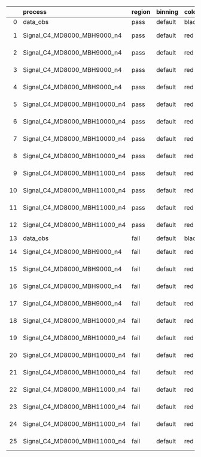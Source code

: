 |    | process                      | region   | binning   | color   | process_type   |   scale | variation   | source_filename                                                       | source_histname    | alias                        | title     |   combine_idx |     lnN |   shapes | syst_type   | direction   | variation_alias   |
|---:|:-----------------------------|:---------|:----------|:--------|:---------------|--------:|:------------|:----------------------------------------------------------------------|:-------------------|:-----------------------------|:----------|--------------:|--------:|---------:|:------------|:------------|:------------------|
|  0 | data_obs                     | pass     | default   | black   | DATA           |       1 | nominal     | ./histograms_for_2DAlphabet_v18//BH_Data.root                         | hpass              | Data                         | Data      |           nan | nan     |      nan | nan         | nan         | nan               |
|  1 | Signal_C4_MD8000_MBH9000_n4  | pass     | default   | red     | SIGNAL         |       1 | lumi        | ./histograms_for_2DAlphabet_v18//BH_Signal_C4_MD8000_MBH9000_n4.root  | hpass              | Signal_C4_MD8000_MBH9000_n4  | BH signal |           nan |   1.016 |      nan | lnN         | nan         | nan               |
|  2 | Signal_C4_MD8000_MBH9000_n4  | pass     | default   | red     | SIGNAL         |       1 | SVM         | ./histograms_for_2DAlphabet_v18//BH_Signal_C4_MD8000_MBH9000_n4.root  | hpass_SVMsyst_up   | Signal_C4_MD8000_MBH9000_n4  | BH signal |           nan | nan     |        1 | shapes      | Up          | SVMsyst           |
|  3 | Signal_C4_MD8000_MBH9000_n4  | pass     | default   | red     | SIGNAL         |       1 | SVM         | ./histograms_for_2DAlphabet_v18//BH_Signal_C4_MD8000_MBH9000_n4.root  | hpass_SVMsyst_down | Signal_C4_MD8000_MBH9000_n4  | BH signal |           nan | nan     |        1 | shapes      | Down        | SVMsyst           |
|  4 | Signal_C4_MD8000_MBH9000_n4  | pass     | default   | red     | SIGNAL         |       1 | nominal     | ./histograms_for_2DAlphabet_v18//BH_Signal_C4_MD8000_MBH9000_n4.root  | hpass              | Signal_C4_MD8000_MBH9000_n4  | BH signal |           nan | nan     |      nan | nan         | nan         | nan               |
|  5 | Signal_C4_MD8000_MBH10000_n4 | pass     | default   | red     | SIGNAL         |       1 | lumi        | ./histograms_for_2DAlphabet_v18//BH_Signal_C4_MD8000_MBH10000_n4.root | hpass              | Signal_C4_MD8000_MBH10000_n4 | BH signal |           nan |   1.016 |      nan | lnN         | nan         | nan               |
|  6 | Signal_C4_MD8000_MBH10000_n4 | pass     | default   | red     | SIGNAL         |       1 | SVM         | ./histograms_for_2DAlphabet_v18//BH_Signal_C4_MD8000_MBH10000_n4.root | hpass_SVMsyst_up   | Signal_C4_MD8000_MBH10000_n4 | BH signal |           nan | nan     |        1 | shapes      | Up          | SVMsyst           |
|  7 | Signal_C4_MD8000_MBH10000_n4 | pass     | default   | red     | SIGNAL         |       1 | SVM         | ./histograms_for_2DAlphabet_v18//BH_Signal_C4_MD8000_MBH10000_n4.root | hpass_SVMsyst_down | Signal_C4_MD8000_MBH10000_n4 | BH signal |           nan | nan     |        1 | shapes      | Down        | SVMsyst           |
|  8 | Signal_C4_MD8000_MBH10000_n4 | pass     | default   | red     | SIGNAL         |       1 | nominal     | ./histograms_for_2DAlphabet_v18//BH_Signal_C4_MD8000_MBH10000_n4.root | hpass              | Signal_C4_MD8000_MBH10000_n4 | BH signal |           nan | nan     |      nan | nan         | nan         | nan               |
|  9 | Signal_C4_MD8000_MBH11000_n4 | pass     | default   | red     | SIGNAL         |       1 | lumi        | ./histograms_for_2DAlphabet_v18//BH_Signal_C4_MD8000_MBH11000_n4.root | hpass              | Signal_C4_MD8000_MBH11000_n4 | BH signal |           nan |   1.016 |      nan | lnN         | nan         | nan               |
| 10 | Signal_C4_MD8000_MBH11000_n4 | pass     | default   | red     | SIGNAL         |       1 | SVM         | ./histograms_for_2DAlphabet_v18//BH_Signal_C4_MD8000_MBH11000_n4.root | hpass_SVMsyst_up   | Signal_C4_MD8000_MBH11000_n4 | BH signal |           nan | nan     |        1 | shapes      | Up          | SVMsyst           |
| 11 | Signal_C4_MD8000_MBH11000_n4 | pass     | default   | red     | SIGNAL         |       1 | SVM         | ./histograms_for_2DAlphabet_v18//BH_Signal_C4_MD8000_MBH11000_n4.root | hpass_SVMsyst_down | Signal_C4_MD8000_MBH11000_n4 | BH signal |           nan | nan     |        1 | shapes      | Down        | SVMsyst           |
| 12 | Signal_C4_MD8000_MBH11000_n4 | pass     | default   | red     | SIGNAL         |       1 | nominal     | ./histograms_for_2DAlphabet_v18//BH_Signal_C4_MD8000_MBH11000_n4.root | hpass              | Signal_C4_MD8000_MBH11000_n4 | BH signal |           nan | nan     |      nan | nan         | nan         | nan               |
| 13 | data_obs                     | fail     | default   | black   | DATA           |       1 | nominal     | ./histograms_for_2DAlphabet_v18//BH_Data.root                         | hfail              | Data                         | Data      |           nan | nan     |      nan | nan         | nan         | nan               |
| 14 | Signal_C4_MD8000_MBH9000_n4  | fail     | default   | red     | SIGNAL         |       1 | lumi        | ./histograms_for_2DAlphabet_v18//BH_Signal_C4_MD8000_MBH9000_n4.root  | hfail              | Signal_C4_MD8000_MBH9000_n4  | BH signal |           nan |   1.016 |      nan | lnN         | nan         | nan               |
| 15 | Signal_C4_MD8000_MBH9000_n4  | fail     | default   | red     | SIGNAL         |       1 | SVM         | ./histograms_for_2DAlphabet_v18//BH_Signal_C4_MD8000_MBH9000_n4.root  | hfail_SVMsyst_up   | Signal_C4_MD8000_MBH9000_n4  | BH signal |           nan | nan     |        1 | shapes      | Up          | SVMsyst           |
| 16 | Signal_C4_MD8000_MBH9000_n4  | fail     | default   | red     | SIGNAL         |       1 | SVM         | ./histograms_for_2DAlphabet_v18//BH_Signal_C4_MD8000_MBH9000_n4.root  | hfail_SVMsyst_down | Signal_C4_MD8000_MBH9000_n4  | BH signal |           nan | nan     |        1 | shapes      | Down        | SVMsyst           |
| 17 | Signal_C4_MD8000_MBH9000_n4  | fail     | default   | red     | SIGNAL         |       1 | nominal     | ./histograms_for_2DAlphabet_v18//BH_Signal_C4_MD8000_MBH9000_n4.root  | hfail              | Signal_C4_MD8000_MBH9000_n4  | BH signal |           nan | nan     |      nan | nan         | nan         | nan               |
| 18 | Signal_C4_MD8000_MBH10000_n4 | fail     | default   | red     | SIGNAL         |       1 | lumi        | ./histograms_for_2DAlphabet_v18//BH_Signal_C4_MD8000_MBH10000_n4.root | hfail              | Signal_C4_MD8000_MBH10000_n4 | BH signal |           nan |   1.016 |      nan | lnN         | nan         | nan               |
| 19 | Signal_C4_MD8000_MBH10000_n4 | fail     | default   | red     | SIGNAL         |       1 | SVM         | ./histograms_for_2DAlphabet_v18//BH_Signal_C4_MD8000_MBH10000_n4.root | hfail_SVMsyst_up   | Signal_C4_MD8000_MBH10000_n4 | BH signal |           nan | nan     |        1 | shapes      | Up          | SVMsyst           |
| 20 | Signal_C4_MD8000_MBH10000_n4 | fail     | default   | red     | SIGNAL         |       1 | SVM         | ./histograms_for_2DAlphabet_v18//BH_Signal_C4_MD8000_MBH10000_n4.root | hfail_SVMsyst_down | Signal_C4_MD8000_MBH10000_n4 | BH signal |           nan | nan     |        1 | shapes      | Down        | SVMsyst           |
| 21 | Signal_C4_MD8000_MBH10000_n4 | fail     | default   | red     | SIGNAL         |       1 | nominal     | ./histograms_for_2DAlphabet_v18//BH_Signal_C4_MD8000_MBH10000_n4.root | hfail              | Signal_C4_MD8000_MBH10000_n4 | BH signal |           nan | nan     |      nan | nan         | nan         | nan               |
| 22 | Signal_C4_MD8000_MBH11000_n4 | fail     | default   | red     | SIGNAL         |       1 | lumi        | ./histograms_for_2DAlphabet_v18//BH_Signal_C4_MD8000_MBH11000_n4.root | hfail              | Signal_C4_MD8000_MBH11000_n4 | BH signal |           nan |   1.016 |      nan | lnN         | nan         | nan               |
| 23 | Signal_C4_MD8000_MBH11000_n4 | fail     | default   | red     | SIGNAL         |       1 | SVM         | ./histograms_for_2DAlphabet_v18//BH_Signal_C4_MD8000_MBH11000_n4.root | hfail_SVMsyst_up   | Signal_C4_MD8000_MBH11000_n4 | BH signal |           nan | nan     |        1 | shapes      | Up          | SVMsyst           |
| 24 | Signal_C4_MD8000_MBH11000_n4 | fail     | default   | red     | SIGNAL         |       1 | SVM         | ./histograms_for_2DAlphabet_v18//BH_Signal_C4_MD8000_MBH11000_n4.root | hfail_SVMsyst_down | Signal_C4_MD8000_MBH11000_n4 | BH signal |           nan | nan     |        1 | shapes      | Down        | SVMsyst           |
| 25 | Signal_C4_MD8000_MBH11000_n4 | fail     | default   | red     | SIGNAL         |       1 | nominal     | ./histograms_for_2DAlphabet_v18//BH_Signal_C4_MD8000_MBH11000_n4.root | hfail              | Signal_C4_MD8000_MBH11000_n4 | BH signal |           nan | nan     |      nan | nan         | nan         | nan               |